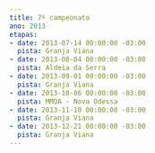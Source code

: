 ```yaml
---
title: 7º campeonato
ano: 2013
etapas:
- date: 2013-07-14 00:00:00 -03:00
  pista: Granja Viana
- date: 2013-08-04 00:00:00 -03:00
  pista: Aldeia da Serra
- date: 2013-09-01 00:00:00 -03:00
  pista: Granja Viana
- date: 2013-10-06 00:00:00 -03:00
  pista: MMOA - Nova Odessa
- date: 2013-11-10 00:00:00 -03:00
  pista: Granja Viana
- date: 2013-12-21 00:00:00 -03:00
  pista: Granja Viana
---
```


